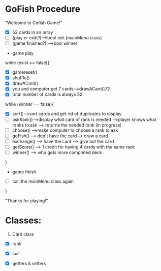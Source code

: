 # GoFish Procedure

"Welcome to Gofish Game!"

- [x] 52 cards in an array
- [ ] (play or exitt?)-->bool exit (mainMenu class)
- [ ] (game finished?) -->bool winner

- game play

while (exist == false){
- [x] gamereset() 
- [x] shuffle()
- [x] drawACard()
- [x] you and computer get 7 cards-->drawACard()*7*2
- [x] total number of cards is always 52

while (winner == false){
- [x] sort()-->sort cards and get rid of duplicates to display
- [ ] askRank()-->display what card of rank is needed -->player knows what ranks to ask --> returns the needed rank (in progress)
- [ ] choose() -->make computer to choose a rank to ask
- [ ] goFish() --> don't have the card--> draw a card
- [ ] exchange() --> have the card --> give out the card 
- [ ] getScore() --> 1 credit for having 4 cards with the same rank
- [ ] winner() --> who gets more completed deck

}

- game finish 
- [ ] call the mainMenu class again

}

"Thanks for playing!"


# Classes:
1. Card class
- [x] rank
- [x] suit
- [x] getters & setters


         
